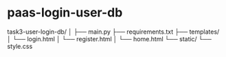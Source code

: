 # paas-login-user-db

task3-user-login-db/
│
├── main.py
├── requirements.txt
├── templates/
│   └── login.html
│   └── register.html
│   └── home.html
└── static/
    └── style.css
